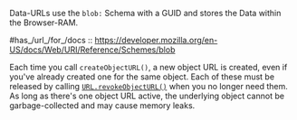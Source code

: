 Data-URLs use the `blob:` Schema with a GUID and stores the Data within the Browser-RAM. 

#has_/url_/for_/docs :: https://developer.mozilla.org/en-US/docs/Web/URI/Reference/Schemes/blob 

Each time you call `createObjectURL()`, a new object URL is created, even if you've already created one for the same object. Each of these must be released by calling [`URL.revokeObjectURL()`](https://developer.mozilla.org/en-US/docs/Web/API/URL/revokeObjectURL_static "URL.revokeObjectURL()") when you no longer need them. As long as there's one object URL active, the underlying object cannot be garbage-collected and may cause memory leaks. 


